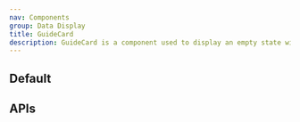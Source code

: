 ```yaml
---
nav: Components
group: Data Display
title: GuideCard
description: GuideCard is a component used to display an empty state with an optional cover image and description.
---
```


## Default

<code src="./demos/index.tsx" nopadding></code>

## APIs
